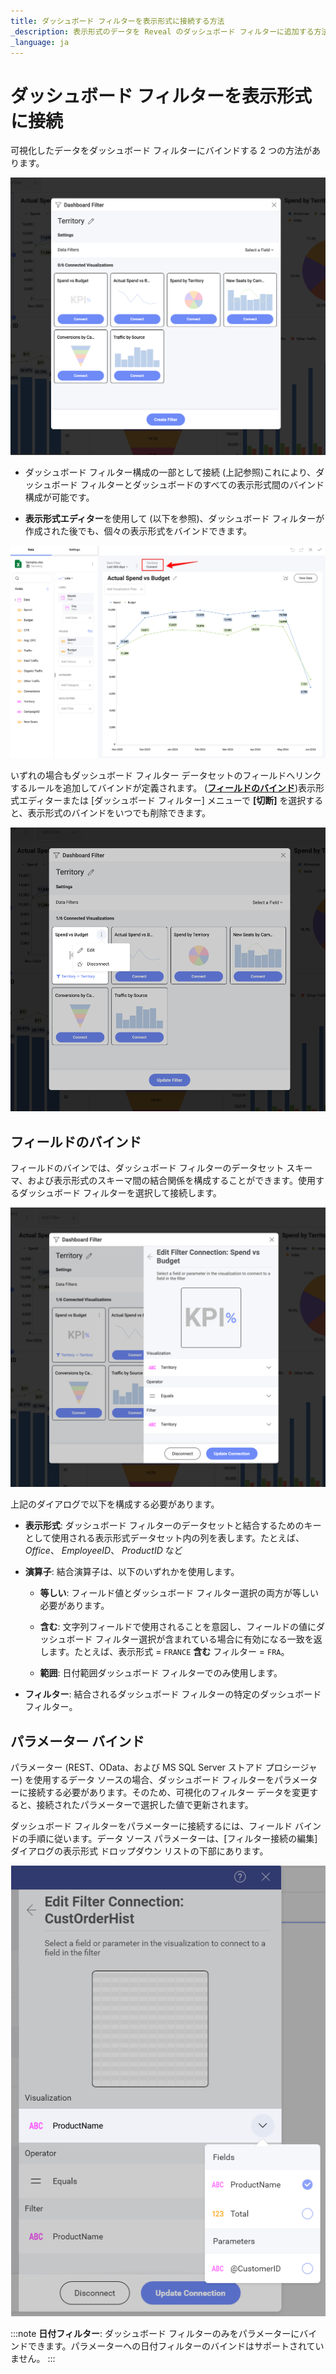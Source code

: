 ```yaml
---
title: ダッシュボード フィルターを表示形式に接続する方法 
_description: 表示形式のデータを Reveal のダッシュボード フィルターに追加する方法を説明します。
_language: ja
---
```


# ダッシュボード フィルターを表示形式に接続

可視化したデータをダッシュボード フィルターにバインドする 2 つの方法があります。

![Dashboard filters dialog](images/dashboard-filters-dialog.png)

  - ダッシュボード フィルター構成の一部として接続 (上記参照)これにより、ダッシュボード フィルターとダッシュボードのすべての表示形式間のバインド構成が可能です。

  - **表示形式エディター**を使用して (以下を参照)、ダッシュボード フィルターが作成された後でも、個々の表示形式をバインドできます。

![dashboard filters in the visualization editor](images/visualization-editor-dashboard-filter.png)

いずれの場合もダッシュボード フィルター データセットのフィールドへリンクするルールを追加してバインドが定義されます。 ([**フィールドのバインド**](#field-binding))表示形式エディターまたは [ダッシュボード フィルター] メニューで **[切断]** を選択すると、表示形式のバインドをいつでも削除できます。

![Option to disconnect dashboard filters from a visualization](images/disconnect-option-dashboard-filter.png)

## フィールドのバインド

フィールドのバインでは、ダッシュボード フィルターのデータセット スキーマ、および表示形式のスキーマ間の結合関係を構成することができます。使用するダッシュボード フィルターを選択して接続します。

![Field binding menu](images/editor-view-dashboard-filter.png)

上記のダイアログで以下を構成する必要があります。

  - **表示形式**: ダッシュボード フィルターのデータセットと結合するためのキーとして使用される表示形式データセット内の列を表します。たとえば、*Office*、 *EmployeeID*、 *ProductID* など

  - **演算子**: 結合演算子は、以下のいずれかを使用します。

      - **等しい**: フィールド値とダッシュボード フィルター選択の両方が等しい必要があります。

      - **含む**: 文字列フィールドで使用されることを意図し、フィールドの値にダッシュボード フィルター選択が含まれている場合に有効になる一致を返します。たとえば、表示形式 = `FRANCE` **含む** フィルター = `FRA`。

      - **範囲**: 日付範囲ダッシュボード フィルターでのみ使用します。

  - **フィルター**: 結合されるダッシュボード フィルターの特定のダッシュボード フィルター。

## パラメーター バインド

パラメーター (REST、OData、および MS SQL Server ストアド プロシージャー) を使用するデータ ソースの場合、ダッシュボード フィルターをパラメーターに接続する必要があります。そのため、可視化のフィルター データを変更すると、接続されたパラメーターで選択した値で更新されます。

ダッシュボード フィルターをパラメーターに接続するには、フィールド バインドの手順に従います。データ ソース パラメーターは、[フィルター接続の編集] ダイアログの表示形式 ドロップダウン リストの下部にあります。

![Parameters binding list](images/data-source-parameters-dashboard-filter.png)

:::note
**日付フィルター**: ダッシュボード フィルターのみをパラメーターにバインドできます。パラメーターへの日付フィルターのバインドはサポートされていません。
:::